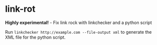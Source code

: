 link-rot
========

**Highly experimental!** - Fix link rock with linkchecker and a python script

Run `linkchecker http://example.com --file-output xml` to generate the XML file for the python script.
